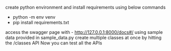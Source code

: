 create python environment and install requirements using below commands
- python -m env venv
- pip install requirements.txt

access the swagger page with - http://127.0.0.1:8000/docs#/
using sample data provided in sample_data.py create multiple classes at once by hitting the /classes API
Now you can test all the APIs
